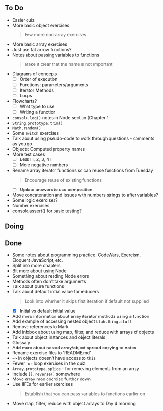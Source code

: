 ## To Do

- Easier quiz
- More basic object exercises
    > Few more non-array exercises
- More basic array exercises
- Just use fat arrow functions?
- Notes about passing variables to functions
    > Make it clear that the name is not important
- Diagrams of concepts
    * [ ] Order of execution
    * [ ] Functions: parameters/arguments
    * [ ] Iterator Methods
    * [ ] Loops
- Flowcharts?
    * [ ] What type to use
    * [ ] Writing a function
- `console.log()` notes in Node section (Chapter 1)
- `String.prototype.trim()`
- `Math.random()`
- Some `switch` exercises
- Talk about using pseudo-code to work through questions - comments as you go
- Objects: Computed property names
- More test cases
    * [ ] Less [1, 2, 3, 4]
    * [ ] More negative numbers
- Rename array iterator functions so can reuse functions from Tuesday
    > Encourage reuse of existing functions
    * [ ] Update answers to use composition
- Move concatenation and issues with numbers strings to after variables?
- Some logic exercises?
- Number exercises
- console.assert() for basic testing?

## Doing


## Done

- Some notes about programming practice: CodeWars, Exercism, Eloquent JavaScript, etc.
- Split into more chapters
- Bit more about using Node
- Something about reading Node errors
- Methods often don't take arguments
- Talk about pure functions
- Talk about default initial value for reducers
    > Look into whether it skips first iteration if default not supplied
    * [x] Initial vs default initial value
- Add more information about array iterator methods using a function
- Add example of accessing nested object `blah.thing.stuff`
- Remove references to Mark
- Add infobox about using map, filter, and reduce with arrays of objects
- Talk about object instances and object literals
- Glossary
- Add more about nested array/object spread copying to notes
- Rename exercise files to 'README.md'
- `=>` in objects doesn't have access to `this`
- Fewer `for` loop exercises in the quiz
- `Array.prototype.splice` - for removing elements from an array
- Include `[].reverse()` somewhere
- Move array max exercise further down
- Use IIFEs for earlier exercises
    > Establish that you can pass variables to functions earlier on
- Move map, filter, reduce with object arrays to Day 4 morning
